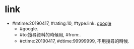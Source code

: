 # link #
* \#mtime:20190417, \#rating:10, \#type:link. [google](https://www.google.com)
  * \#google.
  * \#to:搜尋資料的時候用, \#from:. 
  * \#ctime:20190417, \#dtime:99999999, 不用搜尋的時候.